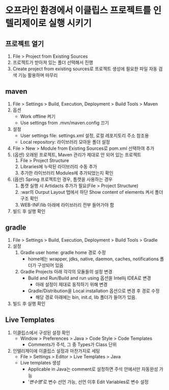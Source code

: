 # 오프라인 환경에서 이클립스 프로젝트를 인텔리제이로 실행 시키기

## 프로젝트 열기

1. File > Project from Existing Sources
2. 프로젝트가 받아져 있는 폴더 선택해서 진행
3. Create project from existing sources로 프로젝트 생성에 필요한 파일 자동 검색 기능 활용하며 마무리

## maven

1. File > Settings > Build, Execution, Deployment > Build Tools > Maven
2. 옵션
	- Work offline 켜기
	- Use settings from .mvn/maven.config 끄기
3. 설정
	- User settings file: settings.xml 설정, 로컬 레포지토리 주소 참조용
	- Local repository: 라이브러리 모아둔 폴더 설정
4. File > New > Module from Existing Sources로 pom.xml 선택하여 추가
5. (옵션) 오래된 프로젝트, Maven 관리가 제대로 안 되어 있는 프로젝트
	1. File > Project Structure
	2. Libraries에 누락된 라이브러리 수동 추가
	3. 추가한 라이브러리 Modules에 추가되었는지 확인
6. (욥션) Spring 프로젝트인 경우, 톰캣을 사용하는 경우
	1. 톰캣 실행 시 Artidacts 추가가 필요(File > Project Structure)
	2. :war의 Ourput Layout 탭에서 하단 Show content of elements 켜서 폴더 구조 확인
	3. WEB-INF/lib 아래에 라이브러리 전부 들어가야 함
7. 빌드 후 실행 확인


## gradle

1. File > Settings > Build, Execution, Deployment > Build Tools > Gradle
2. 설정
	1) Gradle user home: gradle home 경로 수정
		- home에는 wrapper, jdks, native, daemon, caches, notifications 폴더가 구성되어 있음
	2) Gradle Projects 아래 각각의 모듈들의 설정 변경
		- Build and Run/Build and run using 옵션을 Intellij IDEA로 변경
			- 아래 설정이 제대로 동작하기 위해 변경
		- Gradle/Distribution을 Local installation 옵션으로 변경 후 경로 수정
			- 해당 경로 아래에는 bin, init.d, lib 폴더가 들어가 있음.
3. 빌드 후 실행 확인

## Live Templates

1. 이클립스에서 구성된 설정 확인
	- Window > Preferences > Java > Code Style > Code Templates
		- Comments가 주석, 그 중 Types가 Class 단위
2. 인텔리제이에 이클립스 설정과 마찬가지로 세팅
	- File > Settings > Editor > Live Templates > Java
	- Live templates 생성
		- Applicable in Java는 comment로 설정하면 주석 안에서만 자동완성 가능
		- '$변수명$'로 변수 선언 가능, 선언 이후 Edit Variables로 변수 설정
